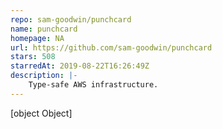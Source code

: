 ```yaml
---
repo: sam-goodwin/punchcard
name: punchcard
homepage: NA
url: https://github.com/sam-goodwin/punchcard
stars: 508
starredAt: 2019-08-22T16:26:49Z
description: |-
    Type-safe AWS infrastructure.
---
```


[object Object]
